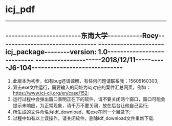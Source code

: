 # icj_pdf
--------------------------------------------------------------------------------
------------------------东南大学-----------Roey-------------------------------
---------------------icj_package--------version: 1.0---------------------------
---------------------2018/12/11----------J6-104-----------------------------
--------------------------------------------------------------------------------
1. 此版本为初步，如有bug还请谅解，有任何问题请联系我：15605160303;
2. 双击exe文件运行，需要输入的网址为icj对应的案件汇总网页，例如：https://www.icj-cij.org/en/case/152;
3. 运行过程中会弹出窗口表明正在下的软件，请不要关闭两个窗口，窗口可能会提示未响应，为正常现象，请千万不要关闭，放在后台让他自己运行;
4. 所生成的文件命名为ldf_download，和exe在同一个目录下;
5. 过程中如有以上误操作，请关闭软件，删除ldf_download文件重新下载.